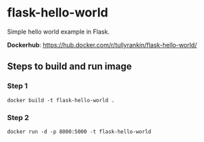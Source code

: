 # flask-hello-world
Simple hello world example in Flask.

**Dockerhub**: https://hub.docker.com/r/tullyrankin/flask-hello-world/

## Steps to build and run image

### Step 1
`docker build -t flask-hello-world .`

### Step 2
`docker run -d -p 8000:5000 -t flask-hello-world`
